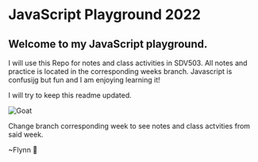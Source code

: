 # JavaScript Playground 2022
## Welcome to my JavaScript playground.
I will use this Repo for notes and class activities in SDV503.
All notes and practice is located in the corresponding weeks branch.
Javascript is confusijg but fun and I am enjoying learning it!

I will try to keep this readme updated.

![Goat](https://media.giphy.com/media/U6FgnRQfSfSCQaDWMZ/giphy.gif)

Change branch corresponding week to see notes and class actvities from said week.

~Flynn :moyai:
